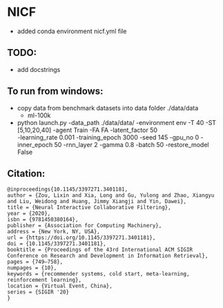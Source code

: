 # NICF
- added conda environment nicf.yml file

## TODO:
- add docstrings


## To run from windows:
- copy data from benchmark datasets into data folder ./data/data
    - ml-100k
- python launch.py -data_path ./data/data/ -environment env -T 40 -ST [5,10,20,40] -agent Train -FA FA -latent_factor 50 \
-learning_rate 0.001 -training_epoch 3000 -seed 145 -gpu_no 0 -inner_epoch 50 -rnn_layer 2 -gamma 0.8 -batch 50 -restore_model False


## Citation:


```
@inproceedings{10.1145/3397271.3401181,
author = {Zou, Lixin and Xia, Long and Gu, Yulong and Zhao, Xiangyu and Liu, Weidong and Huang, Jimmy Xiangji and Yin, Dawei},
title = {Neural Interactive Collaborative Filtering},
year = {2020},
isbn = {9781450380164},
publisher = {Association for Computing Machinery},
address = {New York, NY, USA},
url = {https://doi.org/10.1145/3397271.3401181},
doi = {10.1145/3397271.3401181},
booktitle = {Proceedings of the 43rd International ACM SIGIR Conference on Research and Development in Information Retrieval},
pages = {749–758},
numpages = {10},
keywords = {recommender systems, cold start, meta-learning, reinforcement learning},
location = {Virtual Event, China},
series = {SIGIR '20}
}
```